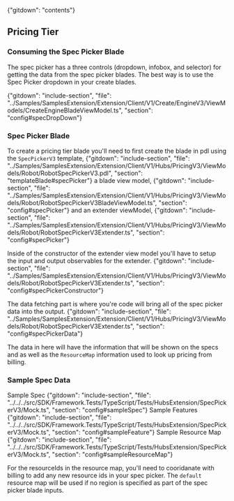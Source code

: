 {"gitdown": "contents"}

## Pricing Tier
### Consuming the Spec Picker Blade
The spec picker has a three controls (dropdown, infobox, and selector) for getting the data from the spec picker blades. The best way is to use the Spec Picker dropdown in your create blades.

{"gitdown": "include-section", "file": "../Samples/SamplesExtension/Extension/Client/V1/Create/EngineV3/ViewModels/CreateEngineBladeViewModel.ts", "section": "config#specDropDown"}

### Spec Picker Blade
To create a pricing tier blade you'll need to first create the blade in pdl using the `SpecPickerV3` template,
{"gitdown": "include-section", "file": "../Samples/SamplesExtension/Extension/Client/V1/Hubs/PricingV3/ViewModels/Robot/RobotSpecPickerV3.pdl", "section": "templateBlade#specPicker"}
a blade view model,
{"gitdown": "include-section", "file": "../Samples/SamplesExtension/Extension/Client/V1/Hubs/PricingV3/ViewModels/Robot/RobotSpecPickerV3BladeViewModel.ts", "section": "config#specPicker"}
and an extender viewModel,
{"gitdown": "include-section", "file": "../Samples/SamplesExtension/Extension/Client/V1/Hubs/PricingV3/ViewModels/Robot/RobotSpecPickerV3Extender.ts", "section": "config#specPicker"}

Inside of the constructor of the extender view model you'll have to setup the input and output observables for the extender.
{"gitdown": "include-section", "file": "../Samples/SamplesExtension/Extension/Client/V1/Hubs/PricingV3/ViewModels/Robot/RobotSpecPickerV3Extender.ts", "section": "config#specPickerConstructor"}

The data fetching part is where you're code will bring all of the spec picker data into the output.
{"gitdown": "include-section", "file": "../Samples/SamplesExtension/Extension/Client/V1/Hubs/PricingV3/ViewModels/Robot/RobotSpecPickerV3Extender.ts", "section": "config#specPickerData"}

The data in here will have the information that will be shown on the specs and as well as the `ResourceMap` information used to look up pricing from billing.

### Sample Spec Data
Sample Spec
{"gitdown": "include-section", "file": "../../../src/SDK/Framework.Tests/TypeScript/Tests/HubsExtension/SpecPickerV3/Mock.ts", "section": "config#sampleSpec"}
Sample Features
{"gitdown": "include-section", "file": "../../../src/SDK/Framework.Tests/TypeScript/Tests/HubsExtension/SpecPickerV3/Mock.ts", "section": "config#sampleFeature"}
Sample Resource Map
{"gitdown": "include-section", "file": "../../../src/SDK/Framework.Tests/TypeScript/Tests/HubsExtension/SpecPickerV3/Mock.ts", "section": "config#sampleResourceMap"}

For the resourceIds in the resource map, you'll need to cooridanate with billing to add any new resource ids in your spec picker.
The `default` resource map will be used if no region is specified as part of the spec picker blade inputs.